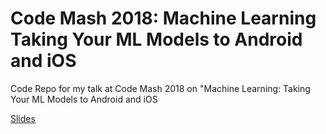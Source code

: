# Code Mash 2018: Machine Learning Taking Your ML Models to Android and iOS
Code Repo for my talk at Code Mash 2018 on "Machine Learning: Taking Your ML Models to Android and iOS


[Slides](https://docs.google.com/presentation/d/1gTPX4vpLJAT10m2sOMZOwFxPNYQrtXPRpJntnS_SBX8/edit?usp=sharing)
